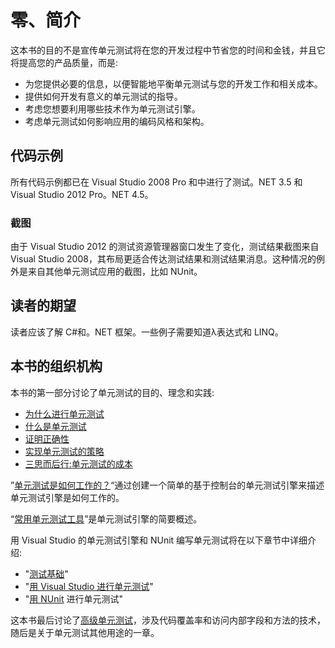 # 零、简介

这本书的目的不是宣传单元测试将在您的开发过程中节省您的时间和金钱，并且它将提高您的产品质量，而是:

*   为您提供必要的信息，以便智能地平衡单元测试与您的开发工作和相关成本。
*   提供如何开发有意义的单元测试的指导。
*   考虑您想要利用哪些技术作为单元测试引擎。
*   考虑单元测试如何影响应用的编码风格和架构。

## 代码示例

所有代码示例都已在 Visual Studio 2008 Pro 和中进行了测试。NET 3.5 和 Visual Studio 2012 Pro。NET 4.5。

### 截图

由于 Visual Studio 2012 的测试资源管理器窗口发生了变化，测试结果截图来自 Visual Studio 2008，其布局更适合传达测试结果和测试结果消息。这种情况的例外是来自其他单元测试应用的截图，比如 NUnit。

## 读者的期望

读者应该了解 C#和。NET 框架。一些例子需要知道λ表达式和 LINQ。

## 本书的组织机构

本书的第一部分讨论了单元测试的目的、理念和实践:

*   [为什么进行单元测试](01.html#_Chapter_1_)
*   [什么是单元测试](02.html#_Chapter_2_)
*   [证明正确性](03.html#_Chapter_3_)
*   [实现单元测试的策略](04.html#_Chapter_4_)
*   [三思而后行:单元测试的成本](05.html#_Chapter_5_)

”[单元测试是如何工作的？](06.html#_Chapter_6_)“通过创建一个简单的基于控制台的单元测试引擎来描述单元测试引擎是如何工作的。

“[常用单元测试工具](07.html#_Chapter_7_)”是单元测试引擎的简要概述。

用 Visual Studio 的单元测试引擎和 NUnit 编写单元测试将在以下章节中详细介绍:

*   "[测试基础](08.html#_Chapter_8_)"
*   "[用 Visual Studio 进行单元测试](09.html#_Chapter_9_)"
*   "[用 NUnit](10.html#_Chapter_10_) 进行单元测试"

这本书最后讨论了[高级单元测试](11.html#_Chapter_11_)，涉及代码覆盖率和访问内部字段和方法的技术，随后是关于单元测试其他用途的一章。